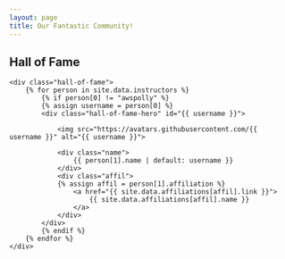 ```yaml
---
layout: page
title: Our Fantastic Community!
---
```


<section>
	<h1>Hall of Fame</h1>

	<div class="hall-of-fame">
		{% for person in site.data.instructors %}
			{% if person[0] != "awspolly" %}
			{% assign username = person[0] %}
			<div class="hall-of-fame-hero" id="{{ username }}">

				<img src="https://avatars.githubusercontent.com/{{ username }}" alt="{{ username }}">

				<div class="name">
					{{ person[1].name | default: username }}
				</div>
				<div class="affil">
				{% assign affil = person[1].affiliation %}
					<a href="{{ site.data.affiliations[affil].link }}">
						{{ site.data.affiliations[affil].name }}
					</a>
				</div>
			</div>
			{% endif %}
		{% endfor %}
	</div>
</section>
